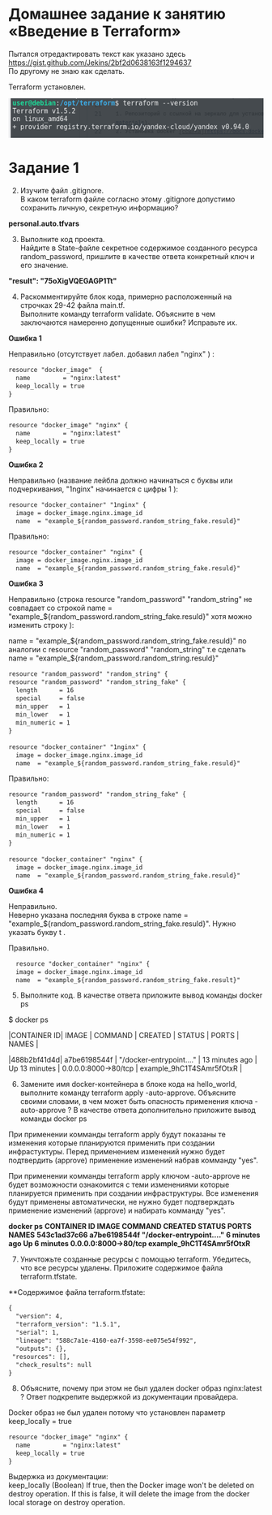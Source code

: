 
# Домашнее задание к занятию «Введение в Terraform»

Пытался отредактировать текст как указано здесь  https://gist.github.com/Jekins/2bf2d0638163f1294637  
По другому не знаю как сделать.

Terraform  установлен.  

 ![Версия установленного Terraform](https://github.com/ilya2740/devops-netology/blob/main/Terraform_version.png)




# Задание 1

 2. Изучите файл .gitignore.  
    В каком terraform файле согласно этому .gitignore допустимо сохранить личную, секретную информацию?

**personal.auto.tfvars**

 3. Выполните код проекта.  
    Найдите в State-файле секретное содержимое созданного ресурса random_password, пришлите в качестве ответа конкретный ключ и его значение.

**"result": "75oXigVQEGAGP1Tt"**

4. Раскомментируйте блок кода, примерно расположенный на строчках 29-42 файла main.tf.  
   Выполните команду terraform validate. Объясните в чем заключаются намеренно допущенные ошибки? Исправьте их.

**Ошибка 1**

Неправильно (отсутствует лабел. добавил лабел "nginx" ) :

```
resource "docker_image"  {
  name         = "nginx:latest"
  keep_locally = true
}
```

Правильно:  
```
resource "docker_image" "nginx" {
  name         = "nginx:latest"
  keep_locally = true
}
```

**Ошибка 2**

Неправильно (название лейбла должно начинаться с буквы или подчеркивания, "1nginx" начинается с цифры 1  ):

```
resource "docker_container" "1nginx" {
  image = docker_image.nginx.image_id
  name  = "example_${random_password.random_string_fake.resuld}"
```

Правильно:  

```
resource "docker_container" "nginx" {
  image = docker_image.nginx.image_id
  name  = "example_${random_password.random_string_fake.resuld}"
```
  
**Ошибка 3**

Неправильно (строка resource "random_password" "random_string" не совпадает со строкой  name  = "example_${random_password.random_string_fake.resuld}" хотя можно изменить строку  ):

name  = "example_${random_password.random_string_fake.resuld}"  по аналогии с resource "random_password" "random_string" т.е сделать name  = "example_${random_password.random_string.resuld}" 

```
resource "random_password" "random_string" {
resource "random_password" "random_string_fake" {
  length      = 16
  special     = false
  min_upper   = 1
  min_lower   = 1
  min_numeric = 1
}

resource "docker_container" "1nginx" {
  image = docker_image.nginx.image_id
  name  = "example_${random_password.random_string_fake.resuld}"
```
  
Правильно:

```
resource "random_password" "random_string_fake" {
  length      = 16
  special     = false
  min_upper   = 1
  min_lower   = 1
  min_numeric = 1
}

resource "docker_container" "nginx" {
  image = docker_image.nginx.image_id
  name  = "example_${random_password.random_string_fake.resuld}"  
```  
  
 **Ошибка 4** 
 
 Неправильно.  
 Неверно указана последняя буква в строке   name  = "example_${random_password.random_string_fake.resuld}". Нужно указать букву t .
  
 Правильно.
``` 
  resource "docker_container" "nginx" {
  image = docker_image.nginx.image_id
  name  = "example_${random_password.random_string_fake.result}" 
```  
 
5. Выполните код. В качестве ответа приложите вывод команды docker ps 

$ docker ps  

|CONTAINER ID|   IMAGE    |      COMMAND  |                CREATED   |       STATUS  |        PORTS  |                NAMES |
   
|488b2bf41d4d|  a7be6198544f |  "/docker-entrypoint.…" |  13 minutes ago |  Up 13 minutes  | 0.0.0.0:8000->80/tcp |  example_9hC1T4SAmr5fOtxR |

6. Замените имя docker-контейнера в блоке кода на hello_world, выполните команду terraform apply -auto-approve. Объясните своими словами, в чем может быть опасность применения ключа -auto-approve ? 
В качестве ответа дополнительно приложите вывод команды docker ps

При применении комманды   terraform apply будут показаны те изменения которые планируются применить при создании инфрастуктуры. Перед применением изменений нужно будет подтвердить (approve) применение изменений набрав комманду "yes".

При применении комманды   terraform apply  ключом -auto-approve  не будет возможности ознакомится с теми изменениями которые планируется применить при создании инфраструктуры. Все изменения будут применены автоматически, не нужно будет подтверждать применение изменений (approve) и набирать комманду "yes".

**docker ps**
**CONTAINER ID   IMAGE          COMMAND                  CREATED         STATUS         PORTS                  NAMES**
**543c1ad37c66   a7be6198544f   "/docker-entrypoint.…"   6 minutes ago   Up 6 minutes   0.0.0.0:8000->80/tcp   example_9hC1T4SAmr5fOtxR**


7. Уничтожьте созданные ресурсы с помощью terraform. Убедитесь, что все ресурсы удалены. Приложите содержимое файла terraform.tfstate.

**Cодержимое файла terraform.tfstate:
```
{
  "version": 4,
  "terraform_version": "1.5.1",
  "serial": 1,
  "lineage": "588c7a1e-4160-ea7f-3598-ee075e54f992",
  "outputs": {},
 "resources": [],
  "check_results": null
}
```
8. Объясните, почему при этом не был удален docker образ nginx:latest ? Ответ подкрепите выдержкой из документации провайдера.

Docker образ не был удален потому что установлен параметр keep_locally = true
```
resource "docker_image" "nginx" {
  name         = "nginx:latest"
  keep_locally = true
}
```

Выдержка из документации:  
keep_locally (Boolean) If true, then the Docker image won't be deleted on destroy operation.
If this is false, it will delete the image from the docker local storage on destroy operation.


